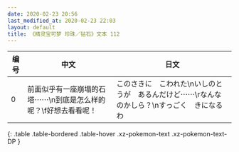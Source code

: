 ```yaml
---
date: 2020-02-23 20:56
last_modified_at: 2020-02-23 22:03
layout: default
title: 《精灵宝可梦 珍珠／钻石》文本 112
---
```

| 编号 | 中文 | 日文 |
| ---- | ---- | ---- |
| 0 | 前面似乎有一座崩塌的石塔⋯⋯\n到底是怎么样的呢？\f好想去看看呢！ | このさきに　こわれた\nいしのとうが　あるんだけど⋯⋯\rなんなのかしら？\nすっごく　きになるわ |
{: .table .table-bordered .table-hover .xz-pokemon-text .xz-pokemon-text-DP }